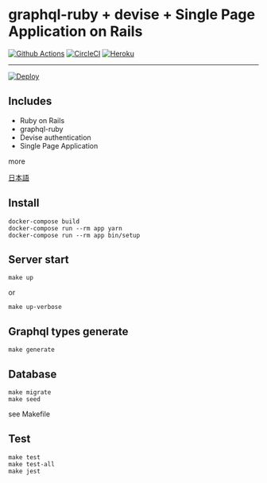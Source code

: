 # graphql-ruby + devise + Single Page Application on Rails

[![Github Actions](https://github.com/shwld/graphql-ruby-on-rails-with-spa/workflows/rspec/badge.svg)](https://github.com/shwld/graphql-ruby-on-rails-with-spa/actions)
[![CircleCI](https://circleci.com/gh/shwld/graphql-ruby-on-rails-with-spa.svg?style=svg)](https://circleci.com/gh/shwld/graphql-ruby-on-rails-with-spa)
[![Heroku](https://heroku-badge.herokuapp.com/?app=graphql-ruby-on-rails-with-spa)](https://graphql-ruby-on-rails-with-spa.herokuapp.com)

---

[![Deploy](https://www.herokucdn.com/deploy/button.svg)](https://heroku.com/deploy?template=https://github.com/shwld/graphql-ruby-on-rails-with-spa)

## Includes

- Ruby on Rails
- graphql-ruby
- Devise authentication
- Single Page Application

more

[日本語](/docs/ja/README.md)

## Install

```
docker-compose build
docker-compose run --rm app yarn
docker-compose run --rm app bin/setup
```

## Server start

```
make up
```

or 

```
make up-verbose
```

## Graphql types generate

```
make generate
```

## Database

```
make migrate
make seed
```

see Makefile

## Test

```
make test
make test-all
make jest
```
